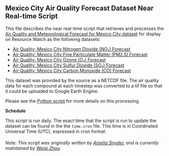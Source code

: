 ## Mexico City Air Quality Forecast Dataset Near Real-time Script
This file describes the near real-time script that retrieves and processes the [Air Quality and Meteorological Forecast for Mexico City dataset](http://www.aire.cdmx.gob.mx/pronostico-aire/pronostico-por-contaminante.php) for display on Resource Watch as the following datasets:
* [Air Quality: Mexico City Nitrogen Dioxide (NO₂) Forecast](https://resourcewatch.org/data/explore/918ba6bc-69ed-44fb-9b29-5fb445fdfef6)
* [Air Quality: Mexico City Fine Particulate Matter (PM2.5) Forecast](https://resourcewatch.org/data/explore/7a34b770-83f9-4c6a-acb8-31edcff7241e)
* [Air Quality: Mexico City Ozone (O₃) Forecast](https://resourcewatch.org/data/explore/00d6bae1-e105-4165-8230-ee73a8128538)
* [Air Quality: Mexico City Sulfur Dioxide (SO₂) Forecast](https://resourcewatch.org/data/explore/59790e64-d95d-43fa-a124-5c7eb1cb4456)
* [Air Quality: Mexico City Carbon Monoxide (CO) Forecast](https://resourcewatch.org/data/explore/e39f5910-a9b8-4ef1-b4b4-f6b141b15541)

This dataset was provided by the source as a NETCDF file. The air quality data for each compound at each timestep was converted to a tif file so that it could be uploaded to Google Earth Engine.

Please see the [Python script](https://github.com/resource-watch/nrt-scripts/blob/master/loc_mcaqf_mexico_city_aq_forecast/contents/src/__init__.py) for more details on this processing.

**Schedule**

This script is run daily. The exact time that the script is run to update the dataset can be found in the the `time.cron` file. This time is in Coordinated Universal Time (UTC), expressed in cron format.

###### Note: This script was originally written by [Amelia Snyder](https://www.wri.org/profile/amelia-snyder), and is currently maintained by [Weiqi Zhou](https://www.wri.org/profile/weiqi-zhou).
